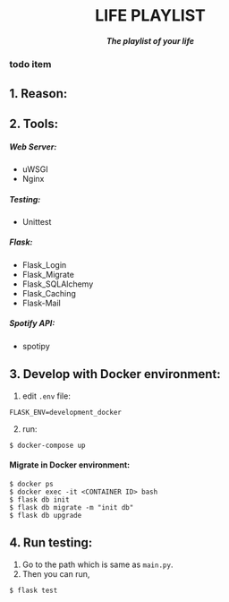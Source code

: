 <h1 align="center">LIFE PLAYLIST</h1>
<h5 align="center">The playlist of your life</h5>

### todo item
<!--

<done>
- 計算出 dashboard 的前 10 名 並且給予 youtube 和 spotify 的連結 api 

- 根據個人寫入的資料，顯示出他可能會感興趣的歌手
<done>
- 人生歌單限定只能新增 10 首，如果有人的人生歌單, 與另一個人有 3 首一樣，就會推薦彼此的個人 email 和 名字給對方。 

-->

## 1. Reason:
## 2. Tools:
##### Web Server:
- uWSGI
- Nginx
##### Testing:
- Unittest
##### Flask:
- Flask_Login
- Flask_Migrate
- Flask_SQLAlchemy
- Flask_Caching
- Flask-Mail
##### Spotify API:
- spotipy

## 3. Develop with Docker environment:
1. edit `.env` file:
```
FLASK_ENV=development_docker
```
2. run:
```
$ docker-compose up
```
#### Migrate in Docker environment:
```
$ docker ps
$ docker exec -it <CONTAINER ID> bash
$ flask db init
$ flask db migrate -m "init db"
$ flask db upgrade
```


## 4. Run testing:
1. Go to the path which is same as `main.py`.
2. Then you can run,
```
$ flask test
```
